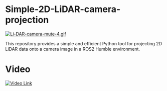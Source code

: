 # Simple-2D-LiDAR-camera-projection
[![Li-DAR-camera-mute-4.gif](https://i.postimg.cc/2j11Rcm1/Li-DAR-camera-mute-4.gif)](https://postimg.cc/0rqk7Czv)

This repository provides a simple and efficient Python tool for projecting 2D LiDAR data onto a camera image in a ROS2 Humble environment.

# Video
[![Video Link](https://i.postimg.cc/fycZWNkj/2023-11-28-6-06-50.png)](https://youtu.be/w0myNXMwPsE)